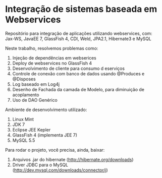 Integração de sistemas baseada em Webservices
======================

Repositório para integração de aplicações utilizando webservices, com: 
Jax-WS, JavaEE 7, GlassFish 4, CDI, Weld, JPA2.1, Hibernate3 e MySQL

Neste trabalho, resolvemos problemas como:

1. Injeção de dependências em webserices
2. Deploy de webservices no GlassFish 4
3. Desenvolvimento de cliente para consumo d eserviços
4. Controle de conexão com banco de dados usando @Produces e @Disposes
5. Log baseado em Log4j
6. Desenho de Fachada da camada de Modelo, para diminuição de acoplamento
7. Uso de DAO Genérico

Ambiente de desenvolvimento utilizado:

1. Linux Mint
2. JDK 7
3. Eclipse JEE Kepler
4. GlassFish 4 (implementa JEE 7)
5. MySQL 5.5

Para rodar o projeto, você precisa, ainda, baixar:

1. Arquivos .jar do hibernate (http://hibernate.org/downloads)
2. Driver JDBC para o MySQL (http://dev.mysql.com/downloads/connector/j)
